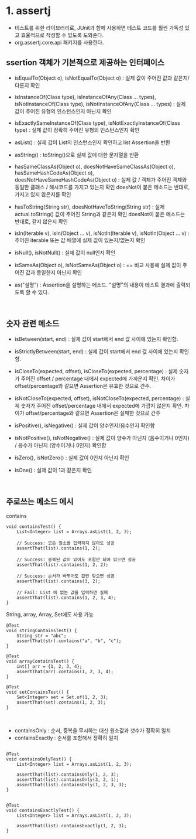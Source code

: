 

# 1. assertj
- 테스트를 위한 라이브러리로, JUnit과 함께 사용하면 테스트 코드를 훨씬 가독성 있고 효율적으로 작성할 수 있도록 도와준다.
- org.assertj.core.api 패키지를 사용한다.

## ssertion 객체가 기본적으로 제공하는 인터페이스
- isEqualTo(Object o), isNotEqualTo(Object o) : 실제 값이 주어진 값과 같은지/다른지 확인

- isInstanceOf(Class<?> type), isInstanceOfAny(Class<?> ... types), isNotInstanceOf(Class<?> type), isNotInstanceOfAny(Class<?> ... types) : 실제 값이 주어진 유형의 인스턴스인지 아닌지 확인

- isExactlySameInstanceOf(Class<?> type), isNotExactlyInstanceOf(Class<?> type) : 실제 값이 정확히 주어진 유형의 인스턴스인지 확인

- asList() : 실제 값이 List의 인스턴스인지 확인하고 list Assertion을 반환

- asString() : toString()으로 실제 값에 대한 문자열을 반환

- hasSameClassAs(Object o), doesNotHaveSameClassAs(Object o), hasSameHashCodeAs(Object o), doesNotHaveSameHashCodeAs(Object o) : 실제 값 / 객체가 주어진 객체와 동일한 클래스 / 해시코드를 가지고 있는지 확인 doesNot이 붙은 메소드는 반대로, 가지고 있지 않은지를 확인

- hasToString(String str), doesNotHaveToString(String str) : 실제 actual.toString() 값이 주어진 String과 같은지 확인 doesNot이 붙은 메소드는 반대로, 같지 않은지 확인

- isIn(Iterable<?> v), isIn(Object ... v), isNotIn(Iterable<?> v), isNotIn(Object ... v) : 주어진 iterable 또는 값 배열에 실제 값이 있는지/없는지 확인

- isNull(), isNotNull() : 실제 값이 null인지 확인

- isSameAs(Object o), isNotSameAs(Object o) : == 비교 사용해 실제 값이 주어진 값과 동일한지 아닌지 확인

- as("설명") : Àssertion을 설명하는 메소드. "설명"의 내용이 테스트 결과에 출력되도록 할 수 있다.

<br/>


## 숫자 관련 메소드
- isBetween(start, end) : 실제 값이 start에서 end 값 사이에 있는지 확인함.

- isStrictlyBetween(start, end) : 실제 값이 start에서 end 값 사이에 있는지 확인함.

- isCloseTo(expected, offset), isCloseTo(expected, percentage) : 실제 숫자가 주어진 offset / percentage 내에서 expected에 가까운지 확인. 차이가 offset/percentage와 같으면 Assertion은 유효한 것으로 간주.

- isNotCloseTo(expected, offset), isNotCloseTo(expected, percentage) : 실제 숫자가 주어진 offset/percentage 내에서 expected에 가깝지 않은지 확인. 차이가 offset/percentage와 같으면 Assertion은 실패한 것으로 간주

- isPositive(), isNegative() : 실제 값이 양수인지/음수인지 확인함

- isNotPositive(), isNotNegative() : 실제 값이 양수가 아닌지 (음수이거나 0인지) / 음수가 아닌지 (양수이거나 0인지) 확인함

- isZero(), isNotZero() : 실제 값이 0인지 아닌지 확인

- isOne() : 실제 값이 1과 같은지 확인


<br/>


## 주로쓰는 메소드 에시


contains

```
void containsTest() {
    List<Integer> list = Arrays.asList(1, 2, 3);

    // Success: 모든 원소를 입력하지 않아도 성공
    assertThat(list).contains(1, 2);

    // Success: 중복된 값이 있어도 포함만 되어 있으면 성공
    assertThat(list).contains(1, 2, 2);

    // Success: 순서가 바뀌어도 값만 맞으면 성공
    assertThat(list).contains(3, 2);

    // Fail: List 에 없는 값을 입력하면 실패
    assertThat(list).contains(1, 2, 3, 4);
}
```


String, array, Array, Set에도 사용 가능

```
@Test
void stringContainsTest() {
    String str = "abc";
    assertThat(str).contains("a", "b", "c");
}

@Test
void arrayContainsTest() {
    int[] arr = {1, 2, 3, 4};
    assertThat(arr).contains(1, 2, 3, 4);
}

@Test
void setContainsTest() {
    Set<Integer> set = Set.of(1, 2, 3);
    assertThat(set).contains(1, 2, 3);
}

```

<br/>

- containsOnly : 순서, 중복을 무시하는 대신 원소값과 갯수가 정확히 일치
- containsExactly : 순서를 포함해서 정확히 일치

```

@Test
void containsOnlyTest() {
    List<Integer> list = Arrays.asList(1, 2, 3);

    assertThat(list).containsOnly(1, 2, 3);
    assertThat(list).containsOnly(3, 2, 1);
    assertThat(list).containsOnly(1, 2, 3, 3);
}


@Test
void containsExactlyTest() {
    List<Integer> list = Arrays.asList(1, 2, 3);

    assertThat(list).containsExactly(1, 2, 3);
}

```







